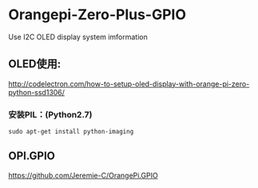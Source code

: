 # Orangepi-Zero-Plus-GPIO
Use I2C OLED display system imformation
## OLED使用:
  http://codelectron.com/how-to-setup-oled-display-with-orange-pi-zero-python-ssd1306/
  ### 安装PIL：(Python2.7)
    sudo apt-get install python-imaging
## OPI.GPIO
  https://github.com/Jeremie-C/OrangePi.GPIO
  
